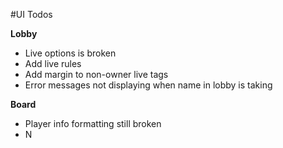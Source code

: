 #UI Todos 

**Lobby**
- Live options is broken 
- Add live rules 
- Add margin to non-owner live tags
- Error messages not displaying when name in lobby is taking

**Board**

- Player info formatting still broken 
- N